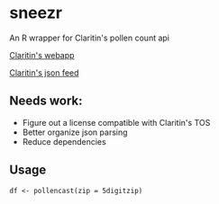 # sneezr
An R wrapper for Claritin's pollen count api

[Claritin's webapp](http://www.claritin.com/allergy-forecast/)

[Claritin's json feed](http://www.claritin.com/weatherpollenservice/weatherpollenservice.svc/getforecast/[zipcode])

## Needs work:
- Figure out a license compatible with Claritin's TOS
- Better organize json parsing
- Reduce dependencies

## Usage
```
df <- pollencast(zip = 5digitzip)
```
